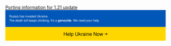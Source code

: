 [Porting information for 1.21 update](https://melanx.github.io/Mod-Wikis/porting-information/1.21/)
**[![#StandWithUkraine](https://raw.githubusercontent.com/vshymanskyy/StandWithUkraine/main/banner2-direct.svg)](https://vshymanskyy.github.io/StandWithUkraine)**
